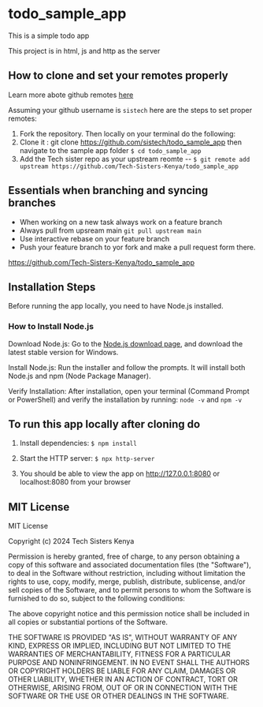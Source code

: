 # todo_sample_app

This is a simple todo app

This project is in html, js and http as the server

## How to clone and set your remotes properly

Learn more abote github remotes [here]()

Assuming your github username is `sistech` here are the steps to set proper remotes:

1. Fork the repository. Then locally on your terminal do the following:
2. Clone it : git clone https://github.com/sistech/todo_sample_app then navigate to the sample app folder `$ cd todo_sample_app`
3. Add the Tech sister repo as your upstream reomte -- `$ git remote add upstream https://github.com/Tech-Sisters-Kenya/todo_sample_app`

## Essentials when branching and syncing branches

- When working on a new task always work on a feature branch
- Always pull from upsream main `git pull upstream main`
- Use interactive rebase on your feature branch
- Push your feature branch to yor fork and make a pull request form there.

https://github.com/Tech-Sisters-Kenya/todo_sample_app

## Installation Steps

Before running the app locally, you need to have Node.js installed.

### How to Install Node.js

Download Node.js: Go to the [Node.js download page](https://nodejs.org/en), and download the latest stable version for Windows.

Install Node.js: Run the installer and follow the prompts. It will install both Node.js and npm (Node Package Manager).

Verify Installation: After installation, open your terminal (Command Prompt or PowerShell) and verify the installation by running: `node -v` and `npm -v`

## To run this app locally after cloning do

1. Install dependencies: `$ npm install`

2. Start the HTTP server: `$ npx http-server`

3. You should be able to view the app on http://127.0.0.1:8080 or localhost:8080 from your browser

## MIT License

MIT License

Copyright (c) 2024 Tech Sisters Kenya

Permission is hereby granted, free of charge, to any person obtaining a copy
of this software and associated documentation files (the "Software"), to deal
in the Software without restriction, including without limitation the rights
to use, copy, modify, merge, publish, distribute, sublicense, and/or sell
copies of the Software, and to permit persons to whom the Software is
furnished to do so, subject to the following conditions:

The above copyright notice and this permission notice shall be included in all
copies or substantial portions of the Software.

THE SOFTWARE IS PROVIDED "AS IS", WITHOUT WARRANTY OF ANY KIND, EXPRESS OR
IMPLIED, INCLUDING BUT NOT LIMITED TO THE WARRANTIES OF MERCHANTABILITY,
FITNESS FOR A PARTICULAR PURPOSE AND NONINFRINGEMENT. IN NO EVENT SHALL THE
AUTHORS OR COPYRIGHT HOLDERS BE LIABLE FOR ANY CLAIM, DAMAGES OR OTHER
LIABILITY, WHETHER IN AN ACTION OF CONTRACT, TORT OR OTHERWISE, ARISING FROM,
OUT OF OR IN CONNECTION WITH THE SOFTWARE OR THE USE OR OTHER DEALINGS IN THE
SOFTWARE.
